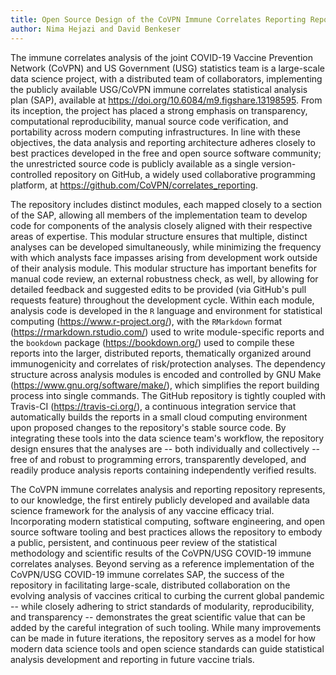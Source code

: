 ```yaml
---
title: Open Source Design of the CoVPN Immune Correlates Reporting Repository
author: Nima Hejazi and David Benkeser
---
```


The immune correlates analysis of the joint COVID-19 Vaccine Prevention Network
(CoVPN) and US Government (USG) statistics team is a large-scale data science
project, with a distributed team of collaborators, implementing the publicly
available USG/CoVPN immune correlates statistical analysis plan (SAP), available
at https://doi.org/10.6084/m9.figshare.13198595. From its inception, the project
has placed a strong emphasis on transparency, computational reproducibility,
manual source code verification, and portability across modern computing
infrastructures. In line with these objectives, the data analysis and reporting
architecture adheres closely to best practices developed in the free and open
source software community; the unrestricted source code is publicly available as
a single version-controlled repository on GitHub, a widely used collaborative
programming platform, at https://github.com/CoVPN/correlates_reporting.

The repository includes distinct modules, each mapped closely to a section of
the SAP, allowing all members of the implementation team to develop code for
components of the analysis closely aligned with their respective areas of
expertise. This modular structure ensures that multiple, distinct analyses can
be developed simultaneously, while minimizing the frequency with which analysts
face impasses arising from development work outside of their analysis module.
This modular structure has important benefits for manual code review, an
external robustness check, as well, by allowing for detailed feedback and
suggested edits to be provided (via GitHub's pull requests feature) throughout
the development cycle. Within each module, analysis code is developed in the `R`
language and environment for statistical computing (https://www.r-project.org/),
with the `RMarkdown` format (https://rmarkdown.rstudio.com/) used to write
module-specific reports and the `bookdown` package (https://bookdown.org/) used
to compile these reports into the larger, distributed reports, thematically
organized around immunogenicity and correlates of risk/protection analyses. The
dependency structure across analysis modules is encoded and controlled by GNU
Make (https://www.gnu.org/software/make/), which simplifies the report building
process into single commands. The GitHub repository is tightly coupled with
Travis-CI (https://travis-ci.org/), a continuous integration service that
automatically builds the reports in a small cloud computing environment upon
proposed changes to the repository's stable source code. By integrating these
tools into the data science team's workflow, the repository design ensures that
the analyses are -- both individually and collectively -- free of and robust to
programming errors, transparently developed, and readily produce analysis
reports containing independently verified results.

The CoVPN immune correlates analysis and reporting repository represents, to our
knowledge, the first entirely publicly developed and available data science
framework for the analysis of any vaccine efficacy trial. Incorporating modern
statistical computing, software engineering, and open source software tooling
and best practices allows the repository to embody a public, persistent, and
continuous peer review of the statistical methodology and scientific results of
the CoVPN/USG COVID-19 immune correlates analyses. Beyond serving as a reference
implementation of the CoVPN/USG COVID-19 immune correlates SAP, the success of
the repository in facilitating large-scale, distributed collaboration on the
evolving analysis of vaccines critical to curbing the current global pandemic
-- while closely adhering to strict standards of modularity, reproducibility,
and transparency -- demonstrates the great scientific value that can be added by
the careful integration of such tooling. While many improvements can be made in
future iterations, the repository serves as a model for how modern data science
tools and open science standards can guide statistical analysis development and
reporting in future vaccine trials.
